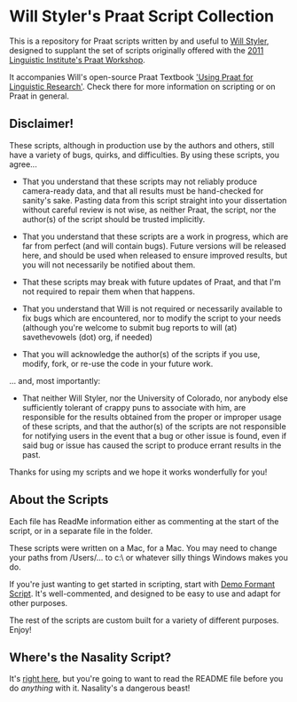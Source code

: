 Will Styler's Praat Script Collection
=========

This is a repository for Praat scripts written by and useful to [Will Styler](http://savethevowels.org/will/), designed to supplant the set of scripts originally offered with the [2011 Linguistic Institute's Praat Workshop](https://verbs.colorado.edu/LSA2011/workshops/WS16.html).  

It accompanies Will's open-source Praat Textbook ['Using Praat for Linguistic Research'](http://savethevowels.org/praat/).  Check there for more information on scripting or on Praat in general.

## Disclaimer!

These scripts, although in production use by the authors and others, still have a variety of bugs, quirks, and difficulties.  By using these scripts, you agree...

- That you understand that these scripts may not reliably produce camera-ready data, and that all results must be hand-checked for sanity's sake. Pasting data from this script straight into your dissertation without careful review is not wise, as neither Praat, the script, nor the author(s) of the script should be trusted implicitly.  

- That you understand that these scripts are a work in progress, which are far from perfect (and will contain bugs).  Future versions will be released here, and should be used when released to ensure improved results, but you will not necessarily be notified about them.  

- That these scripts may break with future updates of Praat, and that I'm not required to repair them when that happens.

- That you understand that Will is not required or necessarily available to fix bugs which are encountered, nor to modify the script to your needs (although you're welcome to submit bug reports to will (at) savethevowels (dot) org, if needed) 

- That you will acknowledge the author(s) of the scripts if you use, modify, fork, or re-use the code in your future work.  

... and, most importantly:

- That neither Will Styler, nor the University of Colorado, nor anybody else sufficiently tolerant of crappy puns to associate with him, are responsible for the results obtained from the proper or improper usage of these scripts, and that the author(s) of the scripts are not responsible for notifying users in the event that a bug or other issue is found, even if said bug or issue has caused the script to produce errant results in the past.  

Thanks for using my scripts and we hope it works wonderfully for you!

## About the Scripts

Each file has ReadMe information either as commenting at the start of the script, or in a separate file in the folder.  

These scripts were written on a Mac, for a Mac. You may need to change your paths from /Users/... to c:\\ or whatever silly things Windows makes you do.

If you're just wanting to get started in scripting, start with [Demo Formant Script](https://github.com/stylerw/styler_praat_scripts/blob/master/demo_formant_script.praat).  It's well-commented, and designed to be easy to use and adapt for other purposes.

The rest of the scripts are custom built for a variety of different purposes.  Enjoy!

## Where's the Nasality Script?

It's [right here](https://github.com/stylerw/styler_praat_scripts/tree/master/nasality_automeasure), but you're going to want to read the README file before you do *anything* with it.  Nasality's a dangerous beast!
